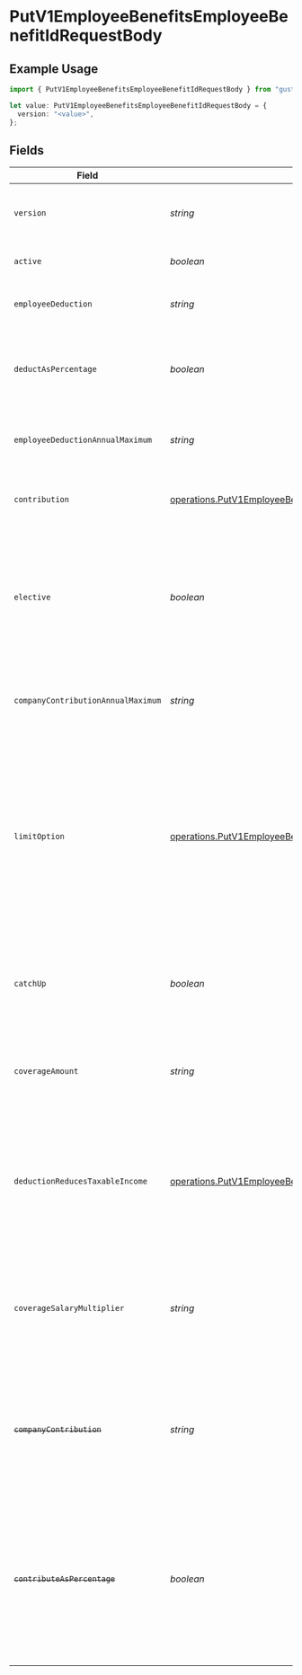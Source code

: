 # PutV1EmployeeBenefitsEmployeeBenefitIdRequestBody

## Example Usage

```typescript
import { PutV1EmployeeBenefitsEmployeeBenefitIdRequestBody } from "gusto-embedded/models/operations";

let value: PutV1EmployeeBenefitsEmployeeBenefitIdRequestBody = {
  version: "<value>",
};
```

## Fields

| Field                                                                                                                                                                                                                                | Type                                                                                                                                                                                                                                 | Required                                                                                                                                                                                                                             | Description                                                                                                                                                                                                                          |
| ------------------------------------------------------------------------------------------------------------------------------------------------------------------------------------------------------------------------------------ | ------------------------------------------------------------------------------------------------------------------------------------------------------------------------------------------------------------------------------------ | ------------------------------------------------------------------------------------------------------------------------------------------------------------------------------------------------------------------------------------ | ------------------------------------------------------------------------------------------------------------------------------------------------------------------------------------------------------------------------------------ |
| `version`                                                                                                                                                                                                                            | *string*                                                                                                                                                                                                                             | :heavy_check_mark:                                                                                                                                                                                                                   | The current version of the object. See the [versioning guide](https://docs.gusto.com/embedded-payroll/docs/versioning#object-layer) for information on how to use this field.                                                        |
| `active`                                                                                                                                                                                                                             | *boolean*                                                                                                                                                                                                                            | :heavy_minus_sign:                                                                                                                                                                                                                   | Whether the employee benefit is active.                                                                                                                                                                                              |
| `employeeDeduction`                                                                                                                                                                                                                  | *string*                                                                                                                                                                                                                             | :heavy_minus_sign:                                                                                                                                                                                                                   | The amount to be deducted, per pay period, from the employee's pay.                                                                                                                                                                  |
| `deductAsPercentage`                                                                                                                                                                                                                 | *boolean*                                                                                                                                                                                                                            | :heavy_minus_sign:                                                                                                                                                                                                                   | Whether the employee deduction amount should be treated as a percentage to be deducted from each payroll.                                                                                                                            |
| `employeeDeductionAnnualMaximum`                                                                                                                                                                                                     | *string*                                                                                                                                                                                                                             | :heavy_minus_sign:                                                                                                                                                                                                                   | The maximum employee deduction amount per year. A null value signifies no limit.                                                                                                                                                     |
| `contribution`                                                                                                                                                                                                                       | [operations.PutV1EmployeeBenefitsEmployeeBenefitIdContribution](../../models/operations/putv1employeebenefitsemployeebenefitidcontribution.md)                                                                                       | :heavy_minus_sign:                                                                                                                                                                                                                   | An object representing the type and value of the company contribution.                                                                                                                                                               |
| `elective`                                                                                                                                                                                                                           | *boolean*                                                                                                                                                                                                                            | :heavy_minus_sign:                                                                                                                                                                                                                   | Whether the company contribution is elective (aka "matching"). For `tiered`, `elective_amount`, and `elective_percentage` contribution types this is ignored and assumed to be `true`.                                               |
| `companyContributionAnnualMaximum`                                                                                                                                                                                                   | *string*                                                                                                                                                                                                                             | :heavy_minus_sign:                                                                                                                                                                                                                   | The maximum company contribution amount per year. A null value signifies no limit.                                                                                                                                                   |
| `limitOption`                                                                                                                                                                                                                        | [operations.PutV1EmployeeBenefitsEmployeeBenefitIdLimitOption](../../models/operations/putv1employeebenefitsemployeebenefitidlimitoption.md)                                                                                         | :heavy_minus_sign:                                                                                                                                                                                                                   | Some benefits require additional information to determine<br/>their limit.<br/><br/>`Family` or `Individual`: Applicable to HSA benefit.<br/><br/>`Joint Filing or Single` or `Married and Filing Separately`: Applicable to Dependent Care FSA benefit. |
| `catchUp`                                                                                                                                                                                                                            | *boolean*                                                                                                                                                                                                                            | :heavy_minus_sign:                                                                                                                                                                                                                   | Whether the employee should use a benefit’s "catch up" rate. Only Roth 401k and 401k benefits use this value for employees over 50.                                                                                                  |
| `coverageAmount`                                                                                                                                                                                                                     | *string*                                                                                                                                                                                                                             | :heavy_minus_sign:                                                                                                                                                                                                                   | The amount that the employee is insured for. Note: company contribution cannot be present if coverage amount is set.                                                                                                                 |
| `deductionReducesTaxableIncome`                                                                                                                                                                                                      | [operations.PutV1EmployeeBenefitsEmployeeBenefitIdDeductionReducesTaxableIncome](../../models/operations/putv1employeebenefitsemployeebenefitiddeductionreducestaxableincome.md)                                                     | :heavy_minus_sign:                                                                                                                                                                                                                   | Whether the employee deduction reduces taxable income or not. Only valid for Group Term Life benefits. Note: when the value is not "unset", coverage amount and coverage salary multiplier are ignored.                              |
| `coverageSalaryMultiplier`                                                                                                                                                                                                           | *string*                                                                                                                                                                                                                             | :heavy_minus_sign:                                                                                                                                                                                                                   | The coverage amount as a multiple of the employee’s salary. Only applicable for Group Term Life benefits. Note: cannot be set if coverage amount is also set.                                                                        |
| ~~`companyContribution`~~                                                                                                                                                                                                            | *string*                                                                                                                                                                                                                             | :heavy_minus_sign:                                                                                                                                                                                                                   | : warning: ** DEPRECATED **: This will be removed in a future release, please migrate away from it as soon as possible.<br/><br/>The amount to be paid, per pay period, by the company.                                              |
| ~~`contributeAsPercentage`~~                                                                                                                                                                                                         | *boolean*                                                                                                                                                                                                                            | :heavy_minus_sign:                                                                                                                                                                                                                   | : warning: ** DEPRECATED **: This will be removed in a future release, please migrate away from it as soon as possible.<br/><br/>Whether the company contribution amount should be treated as a percentage to be deducted from each payroll. |